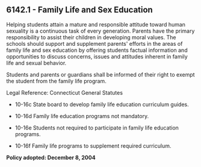 ## 6142.1 - Family Life and Sex Education

Helping students attain a mature and responsible attitude toward human sexuality is a continuous task of every generation. Parents have the primary responsibility to assist their children in developing moral values. The schools should support and supplement parents' efforts in the areas of family life and sex education by offering students factual information and opportunities to discuss concerns, issues and attitudes inherent in family life and sexual behavior.

Students and parents or guardians shall be informed of their right to exempt the student from the family life program.

Legal Reference:  Connecticut General Statutes

* 10-16c State board to develop family life education curriculum guides.

* 10-16d Family life education programs not mandatory.

* 10-16e Students not required to participate in family life education programs.

* 10-16f Family life programs to supplement required curriculum.

**Policy adopted:  December 8, 2004**

